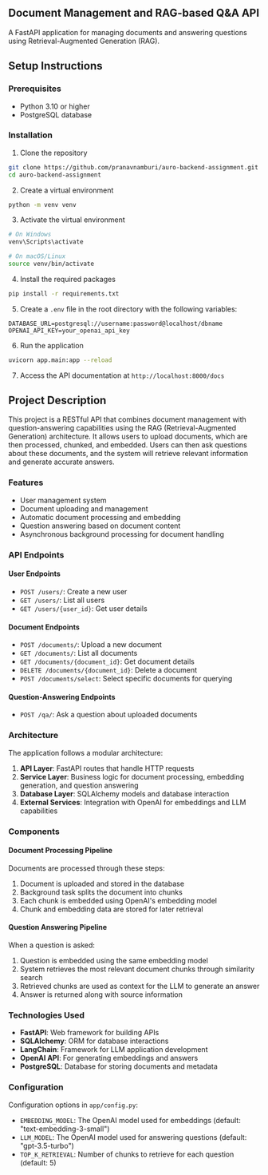 ## Document Management and RAG-based Q&A API

A FastAPI application for managing documents and answering questions using Retrieval-Augmented Generation (RAG).

## Setup Instructions

### Prerequisites
- Python 3.10 or higher
- PostgreSQL database

### Installation

1. Clone the repository
```bash
git clone https://github.com/pranavnamburi/auro-backend-assignment.git
cd auro-backend-assignment
```

2. Create a virtual environment
```bash
python -m venv venv
```

3. Activate the virtual environment
```bash
# On Windows
venv\Scripts\activate

# On macOS/Linux
source venv/bin/activate
```

4. Install the required packages
```bash
pip install -r requirements.txt
```

5. Create a `.env` file in the root directory with the following variables:
```
DATABASE_URL=postgresql://username:password@localhost/dbname
OPENAI_API_KEY=your_openai_api_key
```

6. Run the application
```bash
uvicorn app.main:app --reload
```

7. Access the API documentation at `http://localhost:8000/docs`

## Project Description

This project is a RESTful API that combines document management with question-answering capabilities using the RAG (Retrieval-Augmented Generation) architecture. It allows users to upload documents, which are then processed, chunked, and embedded. Users can then ask questions about these documents, and the system will retrieve relevant information and generate accurate answers.

### Features

- User management system
- Document uploading and management
- Automatic document processing and embedding
- Question answering based on document content
- Asynchronous background processing for document handling

### API Endpoints

#### User Endpoints
- `POST /users/`: Create a new user
- `GET /users/`: List all users
- `GET /users/{user_id}`: Get user details

#### Document Endpoints
- `POST /documents/`: Upload a new document
- `GET /documents/`: List all documents
- `GET /documents/{document_id}`: Get document details
- `DELETE /documents/{document_id}`: Delete a document
- `POST /documents/select`: Select specific documents for querying

#### Question-Answering Endpoints
- `POST /qa/`: Ask a question about uploaded documents

### Architecture

The application follows a modular architecture:

1. **API Layer**: FastAPI routes that handle HTTP requests
2. **Service Layer**: Business logic for document processing, embedding generation, and question answering
3. **Database Layer**: SQLAlchemy models and database interaction
4. **External Services**: Integration with OpenAI for embeddings and LLM capabilities

### Components

#### Document Processing Pipeline
Documents are processed through these steps:
1. Document is uploaded and stored in the database
2. Background task splits the document into chunks
3. Each chunk is embedded using OpenAI's embedding model
4. Chunk and embedding data are stored for later retrieval

#### Question Answering Pipeline
When a question is asked:
1. Question is embedded using the same embedding model
2. System retrieves the most relevant document chunks through similarity search
3. Retrieved chunks are used as context for the LLM to generate an answer
4. Answer is returned along with source information

### Technologies Used

- **FastAPI**: Web framework for building APIs
- **SQLAlchemy**: ORM for database interactions
- **LangChain**: Framework for LLM application development
- **OpenAI API**: For generating embeddings and answers
- **PostgreSQL**: Database for storing documents and metadata

### Configuration

Configuration options in `app/config.py`:
- `EMBEDDING_MODEL`: The OpenAI model used for embeddings (default: "text-embedding-3-small")
- `LLM_MODEL`: The OpenAI model used for answering questions (default: "gpt-3.5-turbo")
- `TOP_K_RETRIEVAL`: Number of chunks to retrieve for each question (default: 5)

